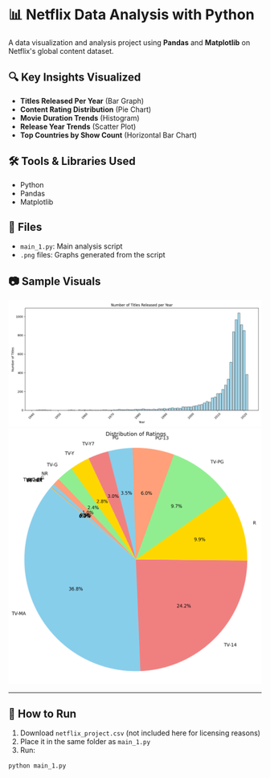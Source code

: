 # 📊 Netflix Data Analysis with Python

A data visualization and analysis project using **Pandas** and **Matplotlib** on Netflix's global content dataset.

## 🔍 Key Insights Visualized
- **Titles Released Per Year** (Bar Graph)
- **Content Rating Distribution** (Pie Chart)
- **Movie Duration Trends** (Histogram)
- **Release Year Trends** (Scatter Plot)
- **Top Countries by Show Count** (Horizontal Bar Chart)

## 🛠 Tools & Libraries Used
- Python
- Pandas
- Matplotlib

## 📂 Files
- `main_1.py`: Main analysis script
- `.png` files: Graphs generated from the script

## 📷 Sample Visuals
![Titles per Year](titles_per_year.png)
![Ratings Distribution](ratings_distribution.png)

---

## 📌 How to Run
1. Download `netflix_project.csv` (not included here for licensing reasons)
2. Place it in the same folder as `main_1.py`
3. Run:
```bash
python main_1.py
